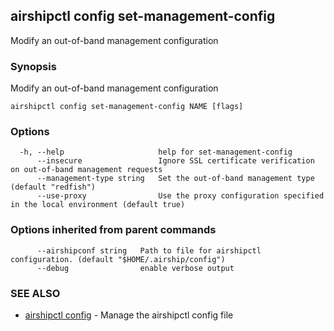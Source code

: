 ## airshipctl config set-management-config

Modify an out-of-band management configuration

### Synopsis

Modify an out-of-band management configuration

```
airshipctl config set-management-config NAME [flags]
```

### Options

```
  -h, --help                     help for set-management-config
      --insecure                 Ignore SSL certificate verification on out-of-band management requests
      --management-type string   Set the out-of-band management type (default "redfish")
      --use-proxy                Use the proxy configuration specified in the local environment (default true)
```

### Options inherited from parent commands

```
      --airshipconf string   Path to file for airshipctl configuration. (default "$HOME/.airship/config")
      --debug                enable verbose output
```

### SEE ALSO

* [airshipctl config](airshipctl_config.md)	 - Manage the airshipctl config file

